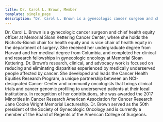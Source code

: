 ```yaml
---
title: Dr. Carol L. Brown, Member
template: single_page
description: "Dr. Carol L. Brown is a gynecologic cancer surgeon and chief health equity officer at Memorial Sloan Kettering Cancer Center, where she holds the Nicholls-Biondi chair for health equity and is vice chair of health equity in the department of surgery."
---
```


<div>
<single-staff-member
	source="dr._brown-squarecrop.png"
	name="Dr. Carol L. Brown">
</single-staff-member>
</div>

Dr. Carol L. Brown is a gynecologic cancer surgeon and chief health equity officer at Memorial Sloan Kettering Cancer Center, where she holds the Nicholls-Biondi chair for health equity and is vice chair of health equity in the department of surgery. She received her undergraduate degree from Harvard and her medical degree from Columbia, and completed her clinical and research fellowships in gynecologic oncology at Memorial Sloan Kettering. Dr. Brown’s research, clinical, and advocacy work is focused on reducing and eliminating disparities experienced by medically underserved people affected by cancer. She developed and leads the Cancer Health Equities Research Program, a unique partnership between an NCI-designated Cancer Center and community oncologists that brings clinical trials and cancer genomic profiling to underserved patients at their local institutions. In recognition of her contributions, she was awarded the 2017 Minorities in Cancer Research American Association for Cancer Research Jane Cooke Wright Memorial Lectureship. Dr. Brown served as the 50th president of the Society of Gynecologic Oncology and is currently a member of the Board of Regents of the American College of Surgeons.
